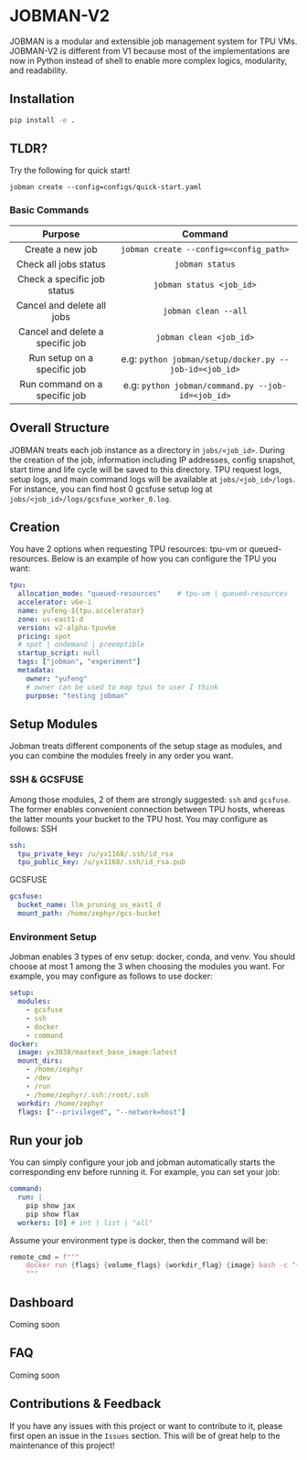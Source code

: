 # JOBMAN-V2

JOBMAN is a modular and extensible job management system for TPU VMs. JOBMAN-V2 is different from V1 because most of the implementations are now in Python instead of shell to enable more complex logics, modularity, and readability.

## Installation
```bash
pip install -e .
```

## TLDR?
Try the following for quick start!
```
jobman create --config=configs/quick-start.yaml
```
### Basic Commands
| Purpose | Command |
|:--:|:--:|
| Create a new job | `jobman create --config=<config_path>` |
| Check all jobs status | `jobman status` |
| Check a specific job status | `jobman status <job_id>` |
| Cancel and delete all jobs | `jobman clean --all` |
| Cancel and delete a specific job | `jobman clean <job_id>` |
| Run setup on a specific job | e.g: `python jobman/setup/docker.py --job-id=<job_id>` |
| Run command on a specific job | e.g: `python jobman/command.py --job-id=<job_id>` |

## Overall Structure
JOBMAN treats each job instance as a directory in `jobs/<job_id>`. During the creation of the job, information including IP addresses, config snapshot, start time and life cycle will be saved to this directory. TPU request logs, setup logs, and main command logs will be available at `jobs/<job_id>/logs`. For instance, you can find host 0 gcsfuse setup log at `jobs/<job_id>/logs/gcsfuse_worker_0.log`. 

## Creation
You have 2 options when requesting TPU resources: tpu-vm or queued-resources. Below is an example of how you can configure the TPU you want:
```yaml
tpu:
  allocation_mode: "queued-resources"    # tpu-vm | queued-resources
  accelerator: v6e-1
  name: yufeng-${tpu.accelerator}
  zone: us-east1-d
  version: v2-alpha-tpuv6e
  pricing: spot                   
  # spot | ondemand | preemptible
  startup_script: null
  tags: ["jobman", "experiment"]
  metadata:
    owner: "yufeng"
    # owner can be used to map tpus to user I think
    purpose: "testing jobman"
```

## Setup Modules
Jobman treats different components of the setup stage as modules, and you can combine the modules freely in any order you want. 

### SSH & GCSFUSE
Among those modules, 2 of them are strongly suggested: `ssh` and `gcsfuse`. The former enables convenient connection between TPU hosts, whereas the latter mounts your bucket to the TPU host. You may configure as follows:
SSH
```yaml
ssh:
  tpu_private_key: /u/yx1168/.ssh/id_rsa
  tpu_public_key: /u/yx1168/.ssh/id_rsa.pub
```
GCSFUSE
```yaml
gcsfuse:
  bucket_name: llm_pruning_us_east1_d
  mount_path: /home/zephyr/gcs-bucket
```

### Environment Setup
Jobman enables 3 types of env setup: docker, conda, and venv. You should choose at most 1 among the 3 when choosing the modules you want. For example, you may configure as follows to use docker:
```yaml
setup:
  modules:
    - gcsfuse
    - ssh
    - docker
    - command
docker:
  image: yx3038/maxtext_base_image:latest
  mount_dirs:
    - /home/zephyr
    - /dev
    - /run
    - /home/zephyr/.ssh:/root/.ssh
  workdir: /home/zephyr
  flags: ["--privileged", "--network=host"]
```

## Run your job
You can simply configure your job and jobman automatically starts the corresponding env before running it. For example, you can set your job:
```yaml
command:
  run: |
    pip show jax
    pip show flax
  workers: [0] # int | list | "all"
```
Assume your environment type is docker, then the command will be:
```python
remote_cmd = f"""
    docker run {flags} {volume_flags} {workdir_flag} {image} bash -c "{user_command}"
    """
```

## Dashboard
Coming soon

## FAQ
Coming soon

## Contributions & Feedback
If you have any issues with this project or want to contribute to it, please first open an issue in the `Issues` section. This will be of great help to the maintenance of this project!
